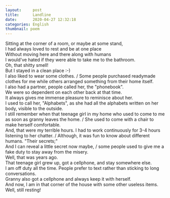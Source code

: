 ```yaml
---
layout:     post
title:      Landline
date:       2020-04-27 12:32:18
categories: English
thumbnail: poem
---
```


Sitting at the corner of a room, or maybe at some stand,  
I had always loved to rest and be at one place  
Without moving here and there along with humans  
I would've hated if they were able to take me to the bathroom.  
Oh, that shitty smell!  
But I stayed in a clean place :-)  
I also liked to wear some clothes. / Some people purchased readymade clothes for me while others arranged something from their home itself.  
I also had a partner, people called her, the "phonebook".  
We were so dependent on each other back at that time.  
It always gives me immense pleasure to reminisce about her.  
I used to call her, "Alphabets", as she had all the alphabets written on her body, visible to the outside.  
I still remember when that teenage girl in my home who used to come to me as soon as granny leaves the home. / She used to come with a chair to make herself comfortable.  
And, that were my terrible hours. I had to work continuously for 3-4 hours listening to her chatter. / Although, it was fun to know about different humans. "Their secrets;"  
And I can reveal a little secret now maybe, / some people used to give me a fake duty to stay away from the misery.  
Well, that was years ago.  
That teenage girl grew up, got a cellphone, and stay somewhere else.  
I am off duty all the time. People prefer to text rather than sticking to long conversations.  
Granny also got a cellphone and always keep it with herself.   
And now, I am in that corner of the house with some other useless items.  
Well, still resting!  